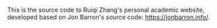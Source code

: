This is the source code to Ruiqi Zhang's personal academic website, developed based on Jon Barron's source code: https://jonbarron.info/.
